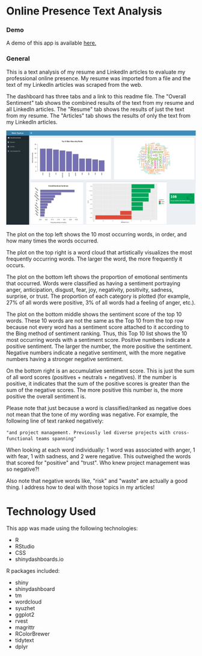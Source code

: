 # Online Presence Text Analysis

### Demo
A demo of this app is available [here.](https://msyphus.shinyapps.io/text-analysis/)

### General
This is a text analysis of my resume and LinkedIn articles to evaluate my professional online presence.  My resume was imported from a file and the text of my LinkedIn articles was scraped from the web.

The dashboard has three tabs and a link to this readme file.  The "Overall Sentiment" tab shows the combined results of the text from my resume and all LinkedIn articles.  The "Resume" tab shows the results of just the text from my resume.  The "Articles" tab shows the results of only the text from my LinkedIn articles.

![Dashboard Screenshot](/screenshot.PNG)

The plot on the top left shows the 10 most occurring words, in order, and how many times the words occurred.

The plot on the top right is a word cloud that artistically visualizes the most frequently occurring words.  The larger the word, the more frequently it occurs.

The plot on the bottom left shows the proportion of emotional sentiments that occurred.  Words were classified as having a sentiment portraying anger, anticipation, disgust, fear, joy, negativity, positivity, sadness, surprise, or trust.  The proportion of each category is plotted (for example, 27% of all words were positive, 3% of all words had a feeling of anger, etc.).

The plot on the bottom middle shows the sentiment score of the top 10 words.  These 10 words are not the same as the Top 10 from the top row because not every word has a sentiment score attached to it according to the Bing method of sentiment ranking.  Thus, this Top 10 list shows the 10 most occurring words with a sentiment score.  Positive numbers indicate a positive sentiment.  The larger the number, the more positive the sentiment.  Negative numbers indicate a negative sentiment, with the more negative numbers having a stronger negative sentiment.

On the bottom right is an accumulative sentiment score.  This is just the sum of all word scores (positives + neutrals + negatives).  If the number is positive, it indicates that the sum of the positive scores is greater than the sum of the negative scores.  The more positive this number is, the more positive the overall sentiment is.

Please note that just because a word is classified/ranked as negative does not mean that the tone of my wording was negative.  For example, the following line of text ranked negatively:

```
"and project management. Previously led diverse projects with cross-functional teams spanning"
```

When looking at each word individually: 1 word was associated with anger, 1 with fear, 1 with sadness, and 2 were negative.  This outweighed the words that scored for "positive" and "trust".  Who knew project management was so negative?!

Also note that negative words like, "risk" and "waste" are actually a good thing.  I address how to deal with those topics in my articles! 

# Technology Used
This app was made using the following technologies:
* R
* RStudio
* CSS
* shinydashboards.io

R packages included:
* shiny
* shinydashboard
* tm
* wordcloud
* syuzhet
* ggplot2
* rvest
* magrittr
* RColorBrewer
* tidytext
* dplyr